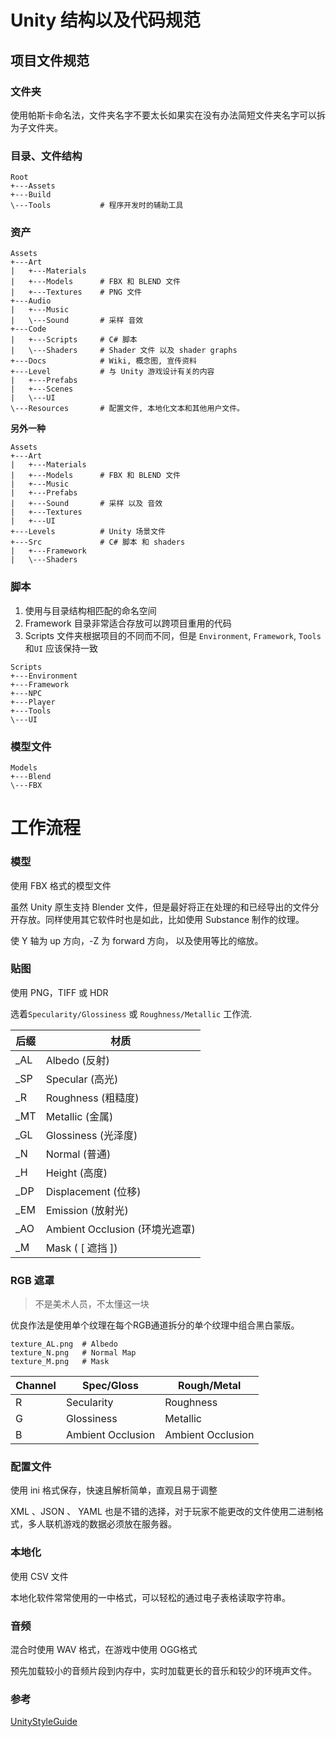 # Unity 结构以及代码规范

## 项目文件规范

### **文件夹**

使用帕斯卡命名法，文件夹名字不要太长如果实在没有办法简短文件夹名字可以拆为子文件夹。

### **目录、文件结构**

```
Root
+---Assets
+---Build
\---Tools           # 程序开发时的辅助工具
```

### **资产**

```
Assets
+---Art
|   +---Materials
|   +---Models      # FBX 和 BLEND 文件
|   +---Textures    # PNG 文件
+---Audio
|   +---Music
|   \---Sound       # 采样 音效
+---Code
|   +---Scripts     # C# 脚本
|   \---Shaders     # Shader 文件 以及 shader graphs
+---Docs            # Wiki, 概念图, 宣传资料
+---Level           # 与 Unity 游戏设计有关的内容
|   +---Prefabs
|   +---Scenes
|   \---UI
\---Resources       # 配置文件, 本地化文本和其他用户文件。
```

**另外一种**

```
Assets
+---Art
|   +---Materials
|   +---Models      # FBX 和 BLEND 文件
|   +---Music
|   +---Prefabs
|   +---Sound       # 采样 以及 音效
|   +---Textures
|   +---UI
+---Levels          # Unity 场景文件
+---Src             # C# 脚本 和 shaders
|   +---Framework
|   \---Shaders
```

### **脚本**

1. 使用与目录结构相匹配的命名空间
2. Framework 目录非常适合存放可以跨项目重用的代码
3. Scripts 文件夹根据项目的不同而不同，但是  `Environment`, `Framework`, `Tools` 和`UI` 应该保持一致

```
Scripts
+---Environment
+---Framework
+---NPC
+---Player
+---Tools
\---UI
```

### **模型文件**

```
Models
+---Blend
\---FBX
```

# 工作流程

### 模型

使用 FBX 格式的模型文件

虽然 Unity 原生支持 Blender 文件，但是最好将正在处理的和已经导出的文件分开存放。同样使用其它软件时也是如此，比如使用 Substance 制作的纹理。

使 Y 轴为 up 方向，-Z 为 forward 方向， 以及使用等比的缩放。

### 贴图

使用 PNG，TIFF 或 HDR

 选着`Specularity/Glossiness` 或 `Roughness/Metallic` 工作流. 



| 后缀 | 材质                           |
| ---- | ------------------------------ |
| _AL  | Albedo (反射)                  |
| _SP  | Specular (高光)                |
| _R   | Roughness (粗糙度)             |
| _MT  | Metallic (金属)                |
| _GL  | Glossiness (光泽度)            |
| _N   | Normal (普通)                  |
| _H   | Height (高度)                  |
| _DP  | Displacement (位移)            |
| _EM  | Emission (放射光)              |
| _AO  | Ambient Occlusion (环境光遮罩) |
| _M   | Mask ( [ 遮挡 ])               |

### RGB 遮罩

>不是美术人员，不太懂这一块

 优良作法是使用单个纹理在每个RGB通道拆分的单个纹理中组合黑白蒙版。 

``` 
texture_AL.png  # Albedo
texture_N.png   # Normal Map
texture_M.png   # Mask
```

| Channel | Spec/Gloss        | Rough/Metal       |
| ------- | ----------------- | ----------------- |
| R       | Secularity        | Roughness         |
| G       | Glossiness        | Metallic          |
| B       | Ambient Occlusion | Ambient Occlusion |

### 配置文件

使用 ini 格式保存，快速且解析简单，直观且易于调整

XML 、JSON 、 YAML 也是不错的选择，对于玩家不能更改的文件使用二进制格式，多人联机游戏的数据必须放在服务器。

### 本地化

使用 CSV 文件 

本地化软件常常使用的一中格式，可以轻松的通过电子表格读取字符串。

### 音频

混合时使用 WAV 格式，在游戏中使用 OGG格式

预先加载较小的音频片段到内存中，实时加载更长的音乐和较少的环境声文件。

### 参考

[UnityStyleGuide]( https://github.com/stillwwater/UnityStyleGuide )
